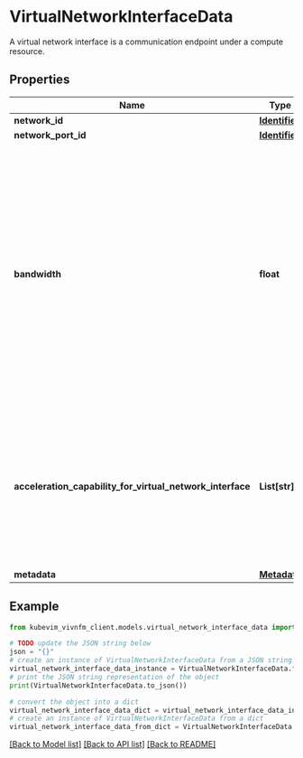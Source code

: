 # VirtualNetworkInterfaceData

A virtual network interface is a communication endpoint under a compute resource.

## Properties

Name | Type | Description | Notes
------------ | ------------- | ------------- | -------------
**network_id** | [**Identifier**](Identifier.md) |  | [optional] 
**network_port_id** | [**Identifier**](Identifier.md) |  | [optional] 
**bandwidth** | **float** | Note: There is only part of flavour as specified in ETSI GS NFV-IFA 005 and ETSI GS NFV-IFA 006 are included in this version of the present document, the following are attributes not included: typeVirtualNic, typeConfiguration typeVirtualNic &#x3D; 3; typeConfiguration &#x3D; 4; Bandwidth of the virtual network interface (in Mbps). | [optional] 
**acceleration_capability_for_virtual_network_interface** | **List[str]** | It specifies if the virtual network interface requires certain acceleration capabilities (e.g. RDMA, packet dispatch, TCP Chimney). The cardinality can be 0, if no particular acceleration capability is requested. | [optional] 
**metadata** | [**Metadata**](Metadata.md) |  | [optional] 

## Example

```python
from kubevim_vivnfm_client.models.virtual_network_interface_data import VirtualNetworkInterfaceData

# TODO update the JSON string below
json = "{}"
# create an instance of VirtualNetworkInterfaceData from a JSON string
virtual_network_interface_data_instance = VirtualNetworkInterfaceData.from_json(json)
# print the JSON string representation of the object
print(VirtualNetworkInterfaceData.to_json())

# convert the object into a dict
virtual_network_interface_data_dict = virtual_network_interface_data_instance.to_dict()
# create an instance of VirtualNetworkInterfaceData from a dict
virtual_network_interface_data_from_dict = VirtualNetworkInterfaceData.from_dict(virtual_network_interface_data_dict)
```
[[Back to Model list]](../README.md#documentation-for-models) [[Back to API list]](../README.md#documentation-for-api-endpoints) [[Back to README]](../README.md)


